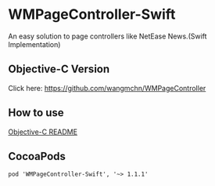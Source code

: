 # WMPageController-Swift
An easy solution to page controllers like NetEase News.(Swift Implementation)<br>
## Objective-C Version
Click here: https://github.com/wangmchn/WMPageController
## How to use
[Objective-C README](https://github.com/wangmchn/WMPageController/blob/master/README.md)
## CocoaPods
```
pod 'WMPageController-Swift', '~> 1.1.1'
```
